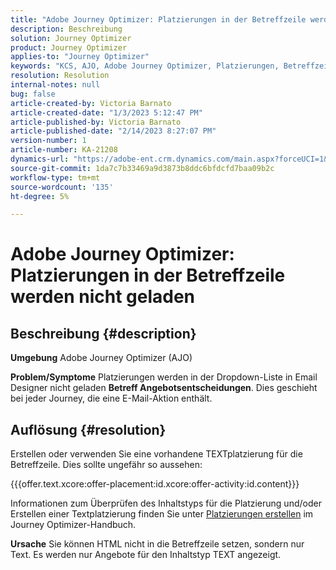 ```yaml
---
title: "Adobe Journey Optimizer: Platzierungen in der Betreffzeile werden nicht geladen"
description: Beschreibung
solution: Journey Optimizer
product: Journey Optimizer
applies-to: "Journey Optimizer"
keywords: "KCS, AJO, Adobe Journey Optimizer, Platzierungen, Betreffzeile, nicht laden, Content-Typ, HTML, Text"
resolution: Resolution
internal-notes: null
bug: false
article-created-by: Victoria Barnato
article-created-date: "1/3/2023 5:12:47 PM"
article-published-by: Victoria Barnato
article-published-date: "2/14/2023 8:27:07 PM"
version-number: 1
article-number: KA-21208
dynamics-url: "https://adobe-ent.crm.dynamics.com/main.aspx?forceUCI=1&pagetype=entityrecord&etn=knowledgearticle&id=1597f3d5-898b-ed11-81ad-6045bd0067ea"
source-git-commit: 1da7c7b33469a9d3873b8ddc6bfdcfd7baa09b2c
workflow-type: tm+mt
source-wordcount: '135'
ht-degree: 5%

---
```


# Adobe Journey Optimizer: Platzierungen in der Betreffzeile werden nicht geladen

## Beschreibung {#description}

<b>Umgebung</b>
Adobe Journey Optimizer (AJO)


<b>Problem/Symptome</b>
Platzierungen werden in der Dropdown-Liste in Email Designer nicht geladen  <b> Betreff </b><b>Angebotsentscheidungen</b>. Dies geschieht bei jeder Journey, die eine E-Mail-Aktion enthält.


## Auflösung {#resolution}


Erstellen oder verwenden Sie eine vorhandene TEXTplatzierung für die Betreffzeile. Dies sollte ungefähr so aussehen:

{{{offer.text.xcore:offer-placement:id.xcore:offer-activity:id.content}}}

Informationen zum Überprüfen des Inhaltstyps für die Platzierung und/oder Erstellen einer Textplatzierung finden Sie unter [Platzierungen erstellen](https://experienceleague.adobe.com/docs/journey-optimizer/using/offer-decisioning/create-components/creating-placements.html) im Journey Optimizer-Handbuch.


<b>Ursache</b>
Sie können HTML nicht in die Betreffzeile setzen, sondern nur Text. Es werden nur Angebote für den Inhaltstyp TEXT angezeigt.
